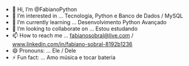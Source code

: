 - 👋 Hi, I’m @FabianoPython
- 👀 I’m interested in ... Tecnologia, Python e Banco de Dados / MySQL
- 🌱 I’m currently learning ...  Desenvolvimento Python Avançado
- 💞️ I’m looking to collaborate on ... Estou estudando 
- 📫 How to reach me ... fabianosobral@live.com / www.linkedin.com/in/fabiano-sobral-8192b1236
- 😄 Pronouns: ... Ele / Dele
- ⚡ Fun fact: ... Amo música e tocar bateria 

<!---
Fabianopython/Fabianopython is a ✨ special ✨ repository because its `README.md` (this file) appears on your GitHub profile.
You can click the Preview link to take a look at your changes.
--->
